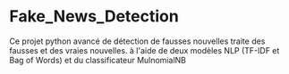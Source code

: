 # Fake_News_Detection
Ce projet python avancé de détection de fausses nouvelles traite des fausses et des vraies nouvelles. à l'aide de deux modèles NLP (TF-IDF et Bag of Words) et du classificateur MulnomialNB
